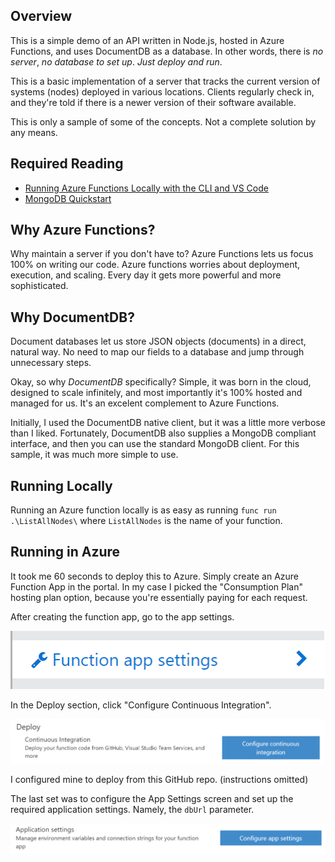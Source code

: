 ## Overview

This is a simple demo of an API written in Node.js, hosted in Azure Functions, and uses DocumentDB as a database. In other words, there is *no server*, *no database to set up*. _Just deploy and run_.

This is a basic implementation of a server that tracks the current version of systems (nodes) deployed in various locations. Clients regularly check in, and they're told if there is a newer version of their software available.

This is only a sample of some of the concepts. Not a complete solution by any means.

## Required Reading

* [Running Azure Functions Locally with the CLI and VS Code](https://blogs.msdn.microsoft.com/appserviceteam/2016/12/01/running-azure-functions-locally-with-the-cli/)
* [MongoDB Quickstart](http://mongodb.github.io/node-mongodb-native/2.2/quick-start/)

## Why Azure Functions?

Why maintain a server if you don't have to? Azure Functions lets us focus 100% on writing our code. Azure functions worries about deployment, execution, and scaling. Every day it gets more powerful and more sophisticated.

## Why DocumentDB?

Document databases let us store JSON objects (documents) in a direct, natural way. No need to map our fields to a database and jump through unnecessary steps.

Okay, so why *DocumentDB* specifically? Simple, it was born in the cloud, designed to scale infinitely, and most importantly it's 100% hosted and managed for us. It's an excelent complement to Azure Functions.

Initially, I used the DocumentDB native client, but it was a little more verbose than I liked. Fortunately, DocumentDB also supplies a MongoDB compliant interface, and then you can use the standard MongoDB client. For this sample, it was much more simple to use.

## Running Locally

Running an Azure function locally is as easy as running `func run .\ListAllNodes\` where `ListAllNodes` is the name of your function.

## Running in Azure

It took me 60 seconds to deploy this to Azure. Simply create an Azure Function App in the portal. In my case I picked the "Consumption Plan" hosting plan option, because you're essentially paying for each request.

After creating the function app, go to the app settings.

![Function App Settings](readme-assets/Function_Settings@2x.png)

In the Deploy section, click "Configure Continuous Integration".

![Configure Continous Integration](readme-assets/Continous_Integration@2x.png)

I configured mine to deploy from this GitHub repo. (instructions omitted)

The last set was to configure the App Settings screen and set up the required application settings. Namely, the `dbUrl` parameter.

![Application Settings](readme-assets/Application_Settings@2x.png)